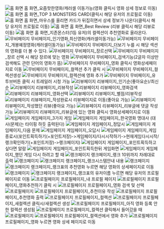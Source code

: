 
![홈 화면](./screenshot/스크린샷%202024-12-03%20003023.png)
홈 화면_요즘핫한영화/캐러셀 이동가능(영화 클릭시 영화 상세 정보로 이동)
![홈 화면](./screenshot/스크린샷%202024-12-03%20003045.png)
홈 화면_TOP 3 MONSTERS CARD(클릭시 해당 유저의 프로필로 이동)
![홈 화면](./screenshot/스크린샷%202024-12-03%20003053.png)
홈 화면_마우스를 올리면 카드가 뒤집히면서 상세 정보가 나온다(클릭시 해당 유저의 프로필로 이동)
![홈 화면](./screenshot/스크린샷%202024-12-03%20003103.png)
홈 화면_Best Review (리뷰 클릭시 해당 리뷰로 이동)
![홈 화면](./screenshot/스크린샷%202024-12-03%20003113.png)
홈 화면_지존몬스터(1등 유저)의 컬렉션이 추천영화로 올라온다.
![무비페이지](./screenshot/스크린샷%202024-12-03%20003403.png)
무비페이지_인기영화,최신영화(캐러셀이동가능)
![무비페이지](./screenshot/스크린샷%202024-12-03%20003409.png)
무비페이지_개봉예정영화(캐러셀이동가능)
![무비페이지](./screenshot/스크린샷%202024-12-03%20003419.png)
무비페이지_더보기 누를 시 해당 섹션의 영화를 더 볼 수 있다.
![무비페이지](./screenshot/스크린샷%202024-12-03%20003347.png)
무비페이지_장르선택
![무비페이지](./screenshot/스크린샷%202024-12-03%20003432.png)
무비페이지_장르 선택 시 해당 장르에 맞는 영화
![무비페이지](./screenshot/스크린샷%202024-12-03%20003353.png)
무비페이지_검색기능(2글자 이상만 검색해도 관련 단어의 영화가 뜸)
![무비페이지](./screenshot/스크린샷%202024-12-03%20003641.png)
무비페이지_영화 클릭시 영화상세페이지로 이동
![무비페이지](./screenshot/스크린샷%202024-12-03%20003651.png)
무비페이지_컬렉션 추가 클릭 시
![무비페이지](./screenshot/스크린샷%202024-12-03%20003705.png)
무비페이지_컬렉션생성
![무비페이지](./screenshot/스크린샷%202024-12-03%20003714.png)
무비페이지_컬렉션에 영화 추가
![무비페이지](./screenshot/스크린샷%202024-12-03%20003728.png)
무비페이지_유투브버튼 클릭 시 트레일러 시청 가능
![리뷰페이지](./screenshot/스크린샷%202024-12-03%20003455.png)
리뷰페이지_인기순(좋아요순)/최신순
![리뷰페이지](./screenshot/스크린샷%202024-12-03%20003505.png)
리뷰페이지_리뷰작성
![리뷰페이지](./screenshot/스크린샷%202024-12-03%20003510.png)
리뷰페이지_영화검색
![리뷰페이지](./screenshot/스크린샷%202024-12-03%20003536.png)
리뷰페이지_영화선택
![리뷰페이지](./screenshot/스크린샷%202024-12-03%20003554.png)
리뷰페이지_별점/리뷰작성
![리뷰페이지](./screenshot/스크린샷%202024-12-03%20003605.png)
리뷰페이지_작성완료시 리뷰페이지로 이동(좋아요 가능)
![리뷰페이지](./screenshot/스크린샷%202024-12-03%20003624.png)
리뷰페이지_작성했던 리뷰(좋아요 가능)
![리뷰페이지](./screenshot/스크린샷%202024-12-03%20003630.png)
리뷰페이지_리뷰글에 댓글 작성 가능
![리뷰페이지](./screenshot/스크린샷%202024-12-03%20003641.png)
리뷰페이지_리뷰글에 있는 영화 클릭시 영화상세페이지로 이동
![게임페이지](./screenshot/스크린샷%202024-12-03%20003741.png)
게임페이지_3가지 게임
![게임페이지](./screenshot/스크린샷%202024-12-03%20003751.png)
게임페이지_한국영화 명대사 (대사(문제)는 타이핑 하듯 출력된다)
![게임페이지](./screenshot/스크린샷%202024-12-03%20003804.png)
게임페이지_정답시
![게임페이지](./screenshot/스크린샷%202024-12-03%20003818.png)
게임페이지_다음 문제
![게임페이지](./screenshot/스크린샷%202024-12-03%20003823.png)
게임페이지_오답시
![게임페이지](./screenshot/스크린샷%202024-12-03%20003837.png)
게임페이지_게임종료시(포인트획득하기(+포인트저장)->게임페이지/다시시작하기->현재게임다시시작/랭크확인하기(+포인트저장)->랭크페이지)
![게임페이지](./screenshot/스크린샷%202024-12-03%20003848.png)
게임페이지_포인트획득하고싶다면 알람
![게임페이지](./screenshot/스크린샷%202024-12-03%20003855.png)
게임페이지_포인트획득한뒤 게임화면
![게임페이지](./screenshot/스크린샷%202024-12-03%20003900.png)
게임페이지_했던 게임 다시 하려고 할 때
![랭크페이지](./screenshot/스크린샷%202024-12-03%20003917.png)
랭크페이지_랭크 10위까지 차례대로 출력
![랭크페이지](./screenshot/스크린샷%202024-12-03%20003932.png)
![랭크페이지](./screenshot/스크린샷%202024-12-03%20003940.png)
랭크페이지_랭크시스템안내 내용
![랭크페이지](./screenshot/스크린샷%202024-12-03%20003954.png)
![랭크페이지](./screenshot/스크린샷%202024-12-03%20003959.png)
랭크페이지_랭크표의 추천영화 누르면 해당 영화의 상세페이지로 이동
![랭크페이지](./screenshot/스크린샷%202024-12-03%20004008.png)
![랭크페이지](./screenshot/스크린샷%202024-12-03%20004019.png)
랭크페이지_랭크표의 유저이름 누르면 해당 유저의 프로필페이지로 이동
![프로필페이지](./screenshot/스크린샷%202024-12-03%20004028.png)
프로필페이지_내 프로필 페이지
![프로필페이지](./screenshot/스크린샷%202024-12-03%20004047.png)
프로필페이지_영화추천하기 클릭 시
![프로필페이지](./screenshot/스크린샷%202024-12-03%20004059.png)
프로필페이지_영화 검색 및 선택
![프로필페이지](./screenshot/스크린샷%202024-12-03%20004115.png)
![프로필페이지](./screenshot/스크린샷%202024-12-03%20004121.png)
프로필페이지_추천이유 작성
![프로필페이지](./screenshot/스크린샷%202024-12-03%20004131.png)
프로필페이지_추천영화 출력
![프로필페이지](./screenshot/스크린샷%202024-12-03%20004147.png)
프로필페이지_컬렉션
![프로필페이지](./screenshot/스크린샷%202024-12-03%20004203.png)
프로필페이지_새컬렉션 클릭시/새컬렉션 생성
![프로필페이지](./screenshot/스크린샷%202024-12-03%20004212.png)
프로필페이지_아직 영화 등록 안한 컬렉션 생성됨
![프로필페이지](./screenshot/스크린샷%202024-12-03%20004118.png)
프로필페이지_컬렉션 클릭해서 들어갔을 때
![프로필페이지](./screenshot/스크린샷%202024-12-03%20004253.png)
![프로필페이지](./screenshot/스크린샷%202024-12-03%20004304.png)
프로필페이지_컬렉션에서 영화 추가
![프로필페이지](./screenshot/스크린샷%202024-12-03%20004312.png)
프로필페이지_영화 누르면 영화 상세 페이지로 이동

